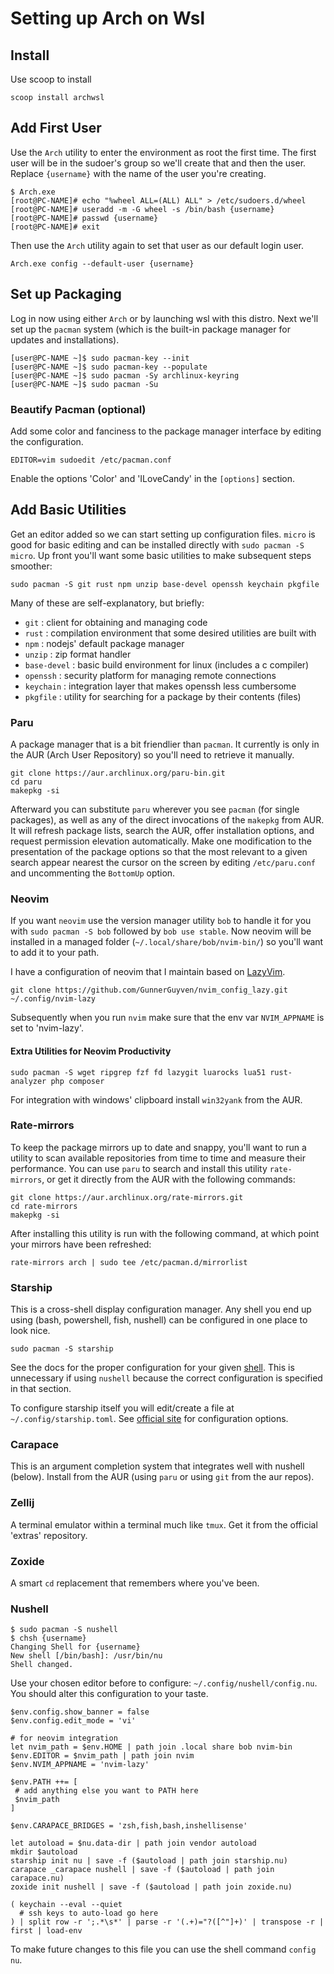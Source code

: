 # Setting up Arch on Wsl

## Install

Use scoop to install

```console
scoop install archwsl
```

## Add First User

Use the `Arch` utility to enter the environment as root the first time. The first
user will be in the sudoer's group so we'll create that and then the user.
Replace `{username}` with the name of the user you're creating.

```console
$ Arch.exe
[root@PC-NAME]# echo "%wheel ALL=(ALL) ALL" > /etc/sudoers.d/wheel
[root@PC-NAME]# useradd -m -G wheel -s /bin/bash {username}
[root@PC-NAME]# passwd {username}
[root@PC-NAME]# exit
```

Then use the `Arch` utility again to set that user as our default login user.

```console
Arch.exe config --default-user {username}
```

## Set up Packaging

Log in now using either `Arch` or by launching wsl with this distro. Next we'll
set up the `pacman` system (which is the built-in package manager for updates
and installations).

```console
[user@PC-NAME ~]$ sudo pacman-key --init
[user@PC-NAME ~]$ sudo pacman-key --populate
[user@PC-NAME ~]$ sudo pacman -Sy archlinux-keyring
[user@PC-NAME ~]$ sudo pacman -Su
```

### Beautify Pacman (optional)

Add some color and fanciness to the package manager interface by editing the configuration.

```console
EDITOR=vim sudoedit /etc/pacman.conf
```

Enable the options 'Color' and 'ILoveCandy' in the `[options]` section.

## Add Basic Utilities

Get an editor added so we can start setting up configuration files. `micro` is
good for basic editing and can be installed directly with `sudo pacman -S micro`.
Up front you'll want some basic utilities to make subsequent steps smoother:

```console
sudo pacman -S git rust npm unzip base-devel openssh keychain pkgfile
```

Many of these are self-explanatory, but briefly:

- `git` : client for obtaining and managing code
- `rust` : compilation environment that some desired utilities are built with
- `npm` : nodejs' default package manager
- `unzip` : zip format handler
- `base-devel` : basic build environment for linux (includes a c compiler)
- `openssh` : security platform for managing remote connections
- `keychain` : integration layer that makes openssh less cumbersome
- `pkgfile` : utility for searching for a package by their contents (files)

### Paru

A package manager that is a bit friendlier than `pacman`. It currently is only
in the AUR (Arch User Repository) so you'll need to retrieve it manually.

```console
git clone https://aur.archlinux.org/paru-bin.git
cd paru
makepkg -si
```

Afterward you can substitute `paru` wherever you see `pacman` (for single packages),
as well as any of the direct invocations of the `makepkg` from AUR. It will refresh
package lists, search the AUR, offer installation options, and request permission
elevation automatically. Make one modification to the presentation of the package
options so that the most relevant to a given search appear nearest the cursor on
the screen by editing `/etc/paru.conf` and uncommenting the `BottomUp` option.

### Neovim

If you want `neovim` use the version manager utility `bob` to handle it for
you with `sudo pacman -S bob` followed by `bob use stable`. Now neovim will
be installed in a managed folder (`~/.local/share/bob/nvim-bin/`) so you'll
want to add it to your path.

I have a configuration of neovim that I maintain based on [LazyVim](https://www.lazyvim.org/).

```console
git clone https://github.com/GunnerGuyven/nvim_config_lazy.git ~/.config/nvim-lazy
```

Subsequently when you run `nvim` make sure that the env var `NVIM_APPNAME` is
set to 'nvim-lazy'.

#### Extra Utilities for Neovim Productivity

```console
sudo pacman -S wget ripgrep fzf fd lazygit luarocks lua51 rust-analyzer php composer
```

For integration with windows' clipboard install `win32yank` from the AUR.

### Rate-mirrors

To keep the package mirrors up to date and snappy, you'll want to run a utility
to scan available repositories from time to time and measure their performance.
You can use `paru` to search and install this utility `rate-mirrors`, or get it
directly from the AUR with the following commands:

```console
git clone https://aur.archlinux.org/rate-mirrors.git
cd rate-mirrors
makepkg -si
```

After installing this utility is run with the following command, at which point
your mirrors have been refreshed:

```console
rate-mirrors arch | sudo tee /etc/pacman.d/mirrorlist
```

### Starship

This is a cross-shell display configuration manager. Any shell you end up using
(bash, powershell, fish, nushell) can be configured in one place to look nice.

```console
sudo pacman -S starship
```

See the docs for the proper configuration for your given [shell](https://starship.rs/guide/#step-2-set-up-your-shell-to-use-starship).
This is unnecessary if using `nushell` because the correct configuration is
specified in that section.

To configure starship itself you will edit/create a file at `~/.config/starship.toml`.
See [official site](https://starship.rs/config/) for configuration options.

### Carapace

This is an argument completion system that integrates well with nushell (below).
Install from the AUR (using `paru` or using `git` from the aur repos).

### Zellij

A terminal emulator within a terminal much like `tmux`. Get it from the
official 'extras' repository.

### Zoxide

A smart `cd` replacement that remembers where you've been.

### Nushell

```console
$ sudo pacman -S nushell
$ chsh {username}
Changing Shell for {username}
New shell [/bin/bash]: /usr/bin/nu
Shell changed.
```

Use your chosen editor before to configure: `~/.config/nushell/config.nu`.
You should alter this configuration to your taste.

```nu
$env.config.show_banner = false
$env.config.edit_mode = 'vi'

# for neovim integration
let nvim_path = $env.HOME | path join .local share bob nvim-bin
$env.EDITOR = $nvim_path | path join nvim
$env.NVIM_APPNAME = 'nvim-lazy'

$env.PATH ++= [
 # add anything else you want to PATH here
 $nvim_path
]

$env.CARAPACE_BRIDGES = 'zsh,fish,bash,inshellisense'

let autoload = $nu.data-dir | path join vendor autoload
mkdir $autoload
starship init nu | save -f ($autoload | path join starship.nu)
carapace _carapace nushell | save -f ($autoload | path join carapace.nu)
zoxide init nushell | save -f ($autoload | path join zoxide.nu)

( keychain --eval --quiet
  # ssh keys to auto-load go here
) | split row -r ';.*\s*' | parse -r '(.+)="?([^"]+)' | transpose -r | first | load-env
```

To make future changes to this file you can use the shell command `config nu`.

